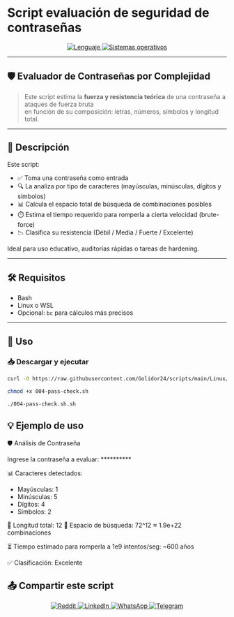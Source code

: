 # Script evaluación de seguridad de contraseñas

<p align="center">
    <a href="https://www.man7.org/linux/man-pages/man1/bash.1.html">
        <img src="https://img.shields.io/badge/Lenguaje-Bash-4EAA25?style=flat&logo=gnubash&labelColor=363D44" alt="Lenguaje">
    </a>
    <a href="https://www.debian.org/">
        <img src="https://img.shields.io/badge/OS-Linux%20%7C%20Debian-blue?style=flat&logoColor=b0c0c0&labelColor=363D44" alt="Sistemas operativos">
    </a>
</p>

---

## 🛡️ Evaluador de Contraseñas por Complejidad

> Este script estima la **fuerza y resistencia teórica** de una contraseña a ataques de fuerza bruta  
> en función de su composición: letras, números, símbolos y longitud total.

---

## 🧾 Descripción

Este script:

- ✅ Toma una contraseña como entrada
- 🔍 La analiza por tipo de caracteres (mayúsculas, minúsculas, dígitos y símbolos)
- 📊 Calcula el espacio total de búsqueda de combinaciones posibles
- ⏱️ Estima el tiempo requerido para romperla a cierta velocidad (brute-force)
- 📉 Clasifica su resistencia (Débil / Media / Fuerte / Excelente)

Ideal para uso educativo, auditorías rápidas o tareas de hardening.

---

## 🛠️ Requisitos

- Bash
- Linux o WSL
- Opcional: `bc` para cálculos más precisos

---

## 🚀 Uso

### 📥 Descargar y ejecutar

```bash
curl -O https://raw.githubusercontent.com/Golidor24/scripts/main/Linux/004-pass-check.sh

chmod +x 004-pass-check.sh

./004-pass-check.sh.sh

```

## 💡 Ejemplo de uso


🛡️ Análisis de Contraseña

Ingrese la contraseña a evaluar: **********

📊 Caracteres detectados:
  - Mayúsculas: 1
  - Minúsculas: 5
  - Dígitos:     4
  - Símbolos:    2

🔐 Longitud total: 12
🔢 Espacio de búsqueda: 72^12 ≈ 1.9e+22 combinaciones

⏳ Tiempo estimado para romperla a 1e9 intentos/seg: ~600 años

✅ Clasificación: Excelente


## 📤 Compartir este script

<p align="center">
    <a href="https://www.reddit.com/submit?url=https://github.com/Golidor24/scripts/blob/main/Linux/004-pass-check.sh">
        <img src="https://img.shields.io/badge/Compartir-FF4500?logo=reddit&logoColor=white" alt="Reddit" />
    </a>
    <a href="https://www.linkedin.com/sharing/share-offsite/?url=https://github.com/Golidor24/scripts/blob/main/Linux/004-pass-check.sh">
        <img src="https://img.shields.io/badge/LinkedIn-Compartir-0077B5?style=flat&logo=linkedin" alt="LinkedIn" />
    </a>
    <a href="https://wa.me/?text=Revisá%20este%20script:%20https://github.com/Golidor24/scripts/blob/main/Linux/004-pass-check.sh">
        <img src="https://img.shields.io/badge/Compartir-25D366?logo=whatsapp&logoColor=white" alt="WhatsApp" />
    </a>
    <a href="https://t.me/share/url?url=https://github.com/Golidor24/scripts/blob/main/Linux/004-pass-check.sh">
        <img src="https://img.shields.io/badge/Compartir-0088CC?logo=telegram&logoColor=white" alt="Telegram" />
    </a>
</p>
